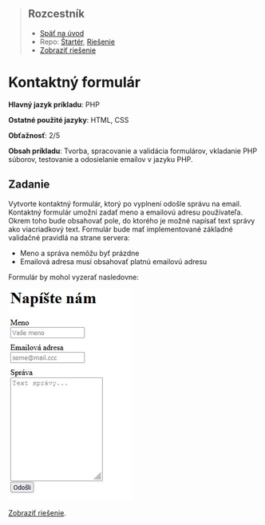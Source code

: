 <div class="hidden">

> ## Rozcestník
> - [Späť na úvod](../../README.md)
> - Repo: [Štartér](/../../tree/main/php/contact-form), [Riešenie](/../../tree/solution/php/contact-form)
> - [Zobraziť riešenie](riesenie.md)
</div>

# Kontaktný formulár
<div class="info"> 

**Hlavný jazyk príkladu**: PHP

**Ostatné použité jazyky**: HTML, CSS

**Obťažnosť**: 2/5

**Obsah príkladu**: Tvorba, spracovanie a validácia formulárov, vkladanie PHP súborov, testovanie a odosielanie emailov v jazyku PHP.
</div>

## Zadanie

Vytvorte kontaktný formulár, ktorý po vyplnení odošle správu na email. Kontaktný formulár umožní zadať meno a emailovú adresu používateľa. Okrem toho bude obsahovať pole, do ktorého je možné napísať text správy ako viacriadkový text. Formulár bude mať implementované základné validačné pravidlá na strane servera:

- Meno a správa nemôžu byť prázdne
- Emailová adresa musí obsahovať platnú emailovú adresu

Formulár by mohol vyzerať nasledovne:

![Navrhovaný vzhľad kontaktného formulára](images_contact-form/zadanie.jpg)

<div class="hidden">

[Zobraziť riešenie](riesenie.md).
</div>
